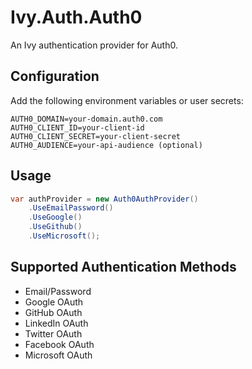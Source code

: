 # Ivy.Auth.Auth0

An Ivy authentication provider for Auth0.

## Configuration

Add the following environment variables or user secrets:

```
AUTH0_DOMAIN=your-domain.auth0.com
AUTH0_CLIENT_ID=your-client-id
AUTH0_CLIENT_SECRET=your-client-secret
AUTH0_AUDIENCE=your-api-audience (optional)
```

## Usage

```csharp
var authProvider = new Auth0AuthProvider()
    .UseEmailPassword()
    .UseGoogle()
    .UseGithub()
    .UseMicrosoft();
```

## Supported Authentication Methods

- Email/Password
- Google OAuth
- GitHub OAuth
- LinkedIn OAuth
- Twitter OAuth
- Facebook OAuth
- Microsoft OAuth